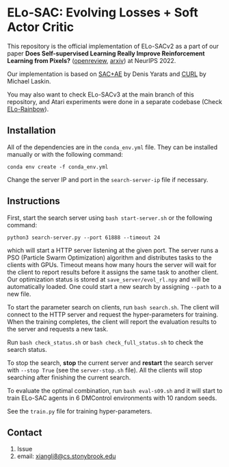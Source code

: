 # ELo-SAC: Evolving Losses + Soft Actor Critic

This repository is the official implementation of ELo-SACv2 as a part of our paper **Does Self-supervised Learning Really Improve Reinforcement Learning from Pixels?** ([openreview](https://openreview.net/forum?id=fVslVNBfjd8), [arxiv](https://arxiv.org/abs/2206.05266)) at NeurIPS 2022.

Our implementation is based on [SAC+AE](https://github.com/denisyarats/pytorch_sac_ae) by Denis Yarats and [CURL](https://github.com/MishaLaskin/curl) by Michael Laskin. 

You may also want to check ELo-SACv3 at the main branch of this repository, and Atari experiments were done in a separate codebase (Check [ELo-Rainbow](https://github.com/LostXine/elo-rainbow)).

## Installation 

All of the dependencies are in the `conda_env.yml` file. They can be installed manually or with the following command:

```
conda env create -f conda_env.yml
```

Change the server IP and port in the `search-server-ip` file if necessary.

## Instructions

First, start the search server using `bash start-server.sh` or the following command:

```
python3 search-server.py --port 61888 --timeout 24
```

which will start a HTTP server listening at the given port. 
The server runs a PSO (Particle Swarm Optimization) algorithm and distributes tasks to the clients with GPUs.
Timeout means how many hours the server will wait for the client to report results before it assigns the same task to another client.
Our optimization status is stored at `save_server/evol_rl.npy` and will be automatically loaded.
One could start a new search by assigning `--path` to a new file.

To start the parameter search on clients, run `bash search.sh`. 
The client will connect to the HTTP server and request the hyper-parameters for training.
When the training completes, the client will report the evaluation results to the server and requests a new task.

Run `bash check_status.sh` or `bash check_full_status.sh` to check the search status.

To stop the search, **stop** the current server and **restart** the search server with `--stop True` (see the `server-stop.sh` file).
All the clients will stop searching after finishing the current search.

To evaluate the optimal combination, run `bash eval-s09.sh` and it will start to train ELo-SAC agents in 6 DMControl environments with 10 random seeds.

See the `train.py` file for training hyper-parameters.

## Contact

1. Issue
2. email: xiangli8@cs.stonybrook.edu